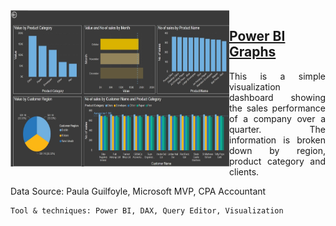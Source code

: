 <img align="left" width="350px" height="250px" src="https://raw.githubusercontent.com/Christiana-Asante/PowerBI/main/Photo_1.jpg">

## <a href="https://github.com/Christiana-Asante/PowerBI" target="_blank">Power BI Graphs</a>
<p align="justify">This is a simple visualization dashboard showing the sales performance of a company over a quarter. The information is broken down by region, product category and clients.</p>

<p>Data Source: Paula Guilfoyle, Microsoft MVP, CPA Accountant</p>

    Tool & techniques: Power BI, DAX, Query Editor, Visualization